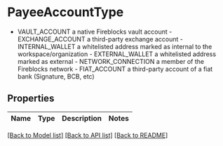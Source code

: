 # PayeeAccountType

- VAULT_ACCOUNT   a native Fireblocks vault account - EXCHANGE_ACCOUNT  a third-party exchange account - INTERNAL_WALLET  a whitelisted address marked as internal to the workspace/organization - EXTERNAL_WALLET a whitelisted address marked as external - NETWORK_CONNECTION a member of the Fireblocks network - FIAT_ACCOUNT a third-party account of a fiat bank (Signature, BCB, etc) 

## Properties
Name | Type | Description | Notes
------------ | ------------- | ------------- | -------------

[[Back to Model list]](../README.md#documentation-for-models) [[Back to API list]](../README.md#documentation-for-api-endpoints) [[Back to README]](../README.md)


